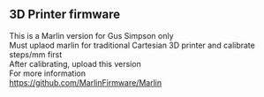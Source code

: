 ## 3D Printer firmware</br>
This is a Marlin version for Gus Simpson only</br>
Must uplaod marlin for traditional Cartesian 3D printer and calibrate steps/mm first</br>
After calibrating, upload this version</br>
For more information</br>
https://github.com/MarlinFirmware/Marlin</br>


